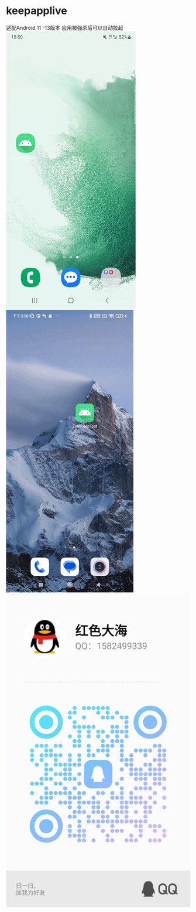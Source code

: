 # keepapplive
适配Android 11 -13版本 应用被强杀后可以自动拉起
![image](https://github.com/MarvsWuqian/keepapplive/blob/main/Samsung_13.gif)
![image](https://github.com/MarvsWuqian/keepapplive/blob/main/xiaomi11.gif)
![](contact.jpg)